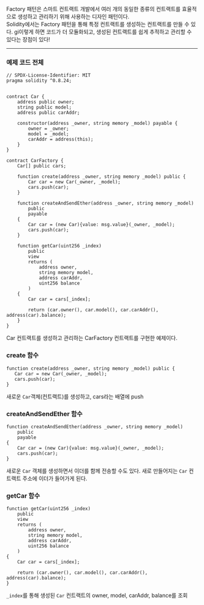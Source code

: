 Factory 패턴은 스마트 컨트랙트 개발에서 여러 개의 동일한 종류의 컨트랙트를 효율적으로 생성하고 관리하기 위해 사용하는 디자인 패턴이다.   
Solidity에서는 Factory 패턴을 통해 특정 컨트랙트를 생성하는 컨트랙트를 만들 수 있다. gi이렇게 하면 코드가 더 모듈화되고, 생성된 컨트랙트를 쉽게 추적하고 관리할 수 있다는 장점이 있다!

---
### 예제 코드 전체
```solidity
// SPDX-License-Identifier: MIT
pragma solidity ^0.8.24;


contract Car {
    address public owner;
    string public model;
    address public carAddr;

    constructor(address _owner, string memory _model) payable {
        owner = _owner;
        model = _model;
        carAddr = address(this);
    }
}

contract CarFactory {
    Car[] public cars;

    function create(address _owner, string memory _model) public {
        Car car = new Car(_owner, _model);
        cars.push(car);
    }

    function createAndSendEther(address _owner, string memory _model)
        public
        payable
    {
        Car car = (new Car){value: msg.value}(_owner, _model);
        cars.push(car);
    }

    function getCar(uint256 _index)
        public
        view
        returns (
            address owner,
            string memory model,
            address carAddr,
            uint256 balance
        )
    {
        Car car = cars[_index];

        return (car.owner(), car.model(), car.carAddr(), address(car).balance);
    }
}
```

 Car 컨트랙트를 생성하고 관리하는 CarFactory 컨트랙트를 구현한 예제이다. 

 ### create 함수
 ```solidity
 function create(address _owner, string memory _model) public {
    Car car = new Car(_owner, _model);
    cars.push(car);
}
```
새로운 `Car`객체(컨트랙트)를 생성하고, cars라는 배열에 push

### createAndSendEther 함수
```solidity
function createAndSendEther(address _owner, string memory _model)
    public
    payable
{
    Car car = (new Car){value: msg.value}(_owner, _model);
    cars.push(car);
}
```
새로운 `Car` 객체를 생성하면서 이더를 함께 전송할 수도 있다. 새로 만들어지는 `Car` 컨트랙트 주소에 이더가 들어가게 된다. 

### getCar 함수

```solidity
function getCar(uint256 _index)
    public
    view
    returns (
        address owner,
        string memory model,
        address carAddr,
        uint256 balance
    )
{
    Car car = cars[_index];

    return (car.owner(), car.model(), car.carAddr(), address(car).balance);
}
```
`_index`를 통해 생성된 `Car` 컨트랙트의 owner, model, carAddr, balance를 조회


